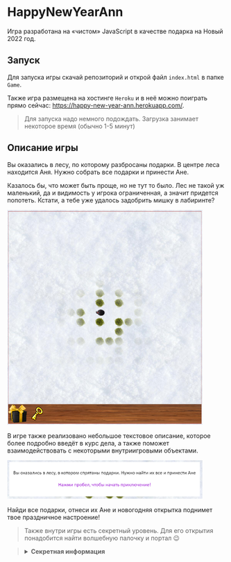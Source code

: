 # HappyNewYearAnn

Игра разработана на «чистом» JavaScript в качестве подарка на Новый 2022 год.

## Запуск

Для запуска игры скачай репозиторий и открой файл `index.html` в папке `Game`.

Также игра размещена на хостинге `Heroku` и в неё можно поиграть прямо сейчас: https://happy-new-year-ann.herokuapp.com/.

> Для запуска надо немного подождать. Загрузка занимает некоторое время (обычно 1-5 минут)

## Описание игры

Вы оказались в лесу, по которому разбросаны подарки. В центре леса находится Аня. Нужно собрать все подарки и принести Ане.

Казалось бы, что может быть проще, но не тут то было. Лес не такой уж маленький, да и видимость у игрока ограниченная, а значит придется попотеть. Кстати, а тебе уже удалось задобрить мишку в лабиринте?

<img src="Screenshots/Game.png" width="450" alt="Скриншот игры">

В игре также реализовано небольшое текстовое описание, которое более подробно введёт в курс дела, а также поможет взаимодействовать с некоторыми внутриигровыми объектами.

<img src="Screenshots/MessageBox.png" width="450" alt="Текстовое сообщение">

Найди все подарки, отнеси их Ане и новогодняя открытка поднимет твое праздничное настроение!

> Также внутри игры есть секретный уровень. Для его открытия понадобится найти волшебную палочку и портал 😉

> <details>
> <summary><b>Секретная информация</b></summary>
> Внутри проекта есть условная карта игрового пространства. Не раскрывай пункт ниже, пока не попробовал пройти игру самостоятельно!
> <details>
> <summary><b>Я уже прошёл игру и хочу посмотреть как это выглядит</b></summary>
> Карта лежит в папке `Полезные файлы` ([клик](./Полезные%20файлы/Карта.jpg)). Но, пожалуйста, не открывай её. Насладись игрой!
> </details>
> </details>
